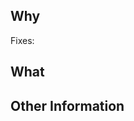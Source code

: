 ## Why

<!--- Tại sao? lại mở PR này -->

Fixes:

## What

<!--- Tóm tắt các thay đổi có trong PR. -->

## Other Information

<!--- Ghi thêm các thông tin liên quan đến PR này, và các hình ảnh nếu có -->

